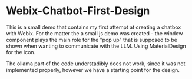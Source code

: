 # Webix-Chatbot-First-Design

This is a small demo that contains my first attempt at creating a chatbox with Webix.
For the matter the a small js demo was created - the window component plays the main role for the "pop up" that is supposed to be shown when wanting to communicate with the LLM.
Using MaterialDesign for the icon.

The ollama part of the code understadibly does not work, since it was not implemented properly, however we have a starting point for the design.
